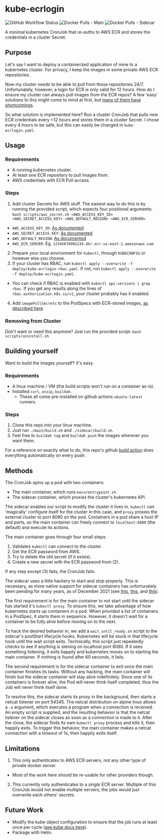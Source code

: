 # kube-ecrlogin

![GitHub Workflow Status](https://img.shields.io/github/workflow/status/levilutz/kube-ecrlogin/Build)
![Docker Pulls - Main](https://img.shields.io/docker/pulls/levilutz/kube-ecrlogin-main?label=docker%20pulls%20-%20main)
![Docker Pulls - Sidecar](https://img.shields.io/docker/pulls/levilutz/kube-ecrlogin-sidecar?label=docker%20pulls%20-%20sidecar)


A minimal kubernetes CronJob that re-auths to AWS ECR and stores the credentials in a cluster Secret.

## Purpose

Let's say I want to deploy a containerized application of mine to a kubernetes cluster. For privacy, I keep the images in some private AWS ECR repositories.

Now my cluster needs to be able to pull from those repositories 24/7. Unfortunately, however, a login for ECR is only valid for 12 hours. How do I ensure my cluster can always pull images from the ECR repos? A few 'easy' solutions to this might come to mind at first, but [many of them have shortcomings](DUMB_ALTERNATIVES.md).

So what solution is implemented here? Run a cluster CronJob that pulls new ECR credentials every <12 hours and stores them in a cluster Secret. I chose every 4 hours to be safe, but this can easily be changed in `kube-ecrlogin.yaml`.

## Usage

### Requirements
* A running kubernetes cluster.
* At least one ECR repository to pull images from.
* AWS credentials with ECR Pull access.

### Steps
1. Add cluster Secrets for AWS stuff. The easiest way to do this is by running the provided script, which expects four positional arguments: `bash scripts/aws_secret.sh <AWS_ACCESS_KEY_ID> <AWS_SECRET_ACCESS_KEY> <AWS_DEFAULT_REGION> <AWS_ECR_SERVER>`
  * `AWS_ACCESS_KEY_ID`: [As documented](https://docs.aws.amazon.com/sdkref/latest/guide/setting-global-aws_access_key_id.html)
  * `AWS_SECRET_ACCESS_KEY`: [As documented](https://docs.aws.amazon.com/sdkref/latest/guide/setting-global-aws_secret_access_key.html)
  * `AWS_DEFAULT_REGION`: [As documented](https://docs.aws.amazon.com/cli/latest/userguide/cli-configure-quickstart.html#cli-configure-quickstart-region)
  * `AWS_ECR_SERVER`: Eg. `12345678901234.dkr.ecr.us-east-1.amazonaws.com`
2. Prepare your local environment for `kubectl`, through `KUBECONFIG` or however else you choose.
3. If your cluster has RBAC, run `kubectl apply --overwrite -f deploy/kube-ecrlogin-rbac.yaml`. If not, run `kubectl apply --overwrite -f deploy/kube-ecrlogin.yaml`.
  * You can check if RBAC is enabled with `kubectl api-versions | grep rbac`. If you get any results along the lines of `rbac.authorization.k8s.io/v1`, your cluster probably has it enabled. 
4. Add `imagePullSecrets` to the PodSpecs with ECR-stored images, [as described here](https://kubernetes.io/docs/tasks/configure-pod-container/pull-image-private-registry/#create-a-pod-that-uses-your-secret). 

### Removing from Cluster
Don't want or need this anymore? Just run the provided script: `bash scripts/uninstall.sh`

## Building yourself
Want to build the images yourself? It's easy.

### Requirements
* A linux machine / VM (the build scripts won't run on a container as-is).
* Installed `curl`, `unzip`, `buildah`.
  * These all come pre-installed on github actions `ubuntu-latest` runners.

### Steps
1. Clone this repo into your linux machine.
2. Just run `./main/build.sh` and `./sidecar/build.sh`.
3. Feel free to `buildah tag` and `buildah push` the images wherever you want them.

For a reference on exactly what to do, this repo's github [build action](.github/workflows/build.yml) does everything automatically on every push.

## Methods
The CronJob spins up a pod with two containers:
* The main container, which runs `main/entrypoint.sh`.
* The sidecar container, which proxies the cluster's kubernetes API.

The sidecar enables our script to modify the cluster it lives in. `kubectl` can 'magically' configure itself for the cluster in this case, and `proxy` proxies the external cluster to port 8080 on the pod. Containers in a pod share a host IP and ports, so the main container can freely connect to `localhost:8080` (the default) and execute its actions.

The main container goes through four small steps:
1. Validates `kubectl` can connect to the cluster.
2. Get the ECR password from AWS.
3. Try to delete the old secret (if it exists).
4. Create a new secret with the ECR password from (2).

If any step except (3) fails, the CronJob fails.

The sidecar uses a little hackery to start and stop properly. This is necessary, as more native support for sidecar containers has unfortunately been pending for many years, as of December 2021 (see [this](https://github.com/kubernetes/enhancements/issues/753), [this](https://github.com/kubernetes/kubernetes/pull/75099), and [this](https://github.com/kubernetes/kubernetes/issues/25908)). 

The first requirement is for the main container to not start until the sidecar has started it's `kubectl proxy`. To ensure this, we take advantage of how kubernetes starts up containers in a pod. When provided a list of containers in a PodSpec, it starts them in sequence. However, it doesn't wait for a container to be fully alive before moving on to the next.

To hack the desired behavior in, we add a `wait_until_ready.sh` script to the sidecar's postStart lifecycle hooks. Kubernetes will be stuck in that lifecycle hook until the wait script exits. Technically, this script just repeatedly checks to see if anything is stening on localhost port 8080. If it sees something listening, it exits happily and kubernetes moves on to starting the main container. If nothing is found after 60 seconds, it fails.

The second requirement is for the sidecar container to exit once the main container finishes its tasks. Without any hacking, the main container will finish but the sidecar container will stay alive indefinitely. Since one of its containers is forever alive, the Pod will never think itself completed, thus the Job will never think itself done.

To resolve this, the sidecar starts its proxy in the background, then starts a netcat listener on port 54345. The netcat distribution on alpine linux allows a `-e` argument, which executes a program when a connection is received. An empty script is supplied, and the resulting behavior is that the netcat listener on the sidecar closes as soon as a connection is made to it. After the close, the sidecar finds its own `kubectl proxy` process and kills it, then happily exits. To trigger this behavior, the main container makes a netcat connection with a timeout of 1s, then happily exits itself.

## Limitations
1. This only authenticates to AWS ECR servers, not any other type of private docker server.
  * Most of the work here _should_ be re-usable for other providers though.
2. This currently only authenticates to a _single_ ECR server. Multiple of this CronJob would not enable multiple servers; the jobs would just overwrite each others' secrets.

## Future Work
* Modify the kube object configuration to ensure that the job runs at least once per cycle ([see kube docs here](https://kubernetes.io/docs/concepts/workloads/controllers/cron-jobs/#cron-job-limitations)).
* Package with Helm.
